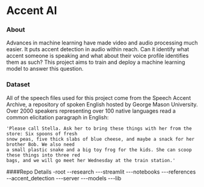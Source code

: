 # Accent AI 

### About
Advances in machine learning have made video and audio processing much easier. It puts accent detection in audio within reach. 
Can it identify what accent someone is speaking and what about their voice profile identifies them as such? 
This project aims to train and deploy a machine learning model to answer this question. 

### Dataset
All of the speech files used for this project come from the Speech Accent Archive, a repository of spoken English hosted by George Mason University. Over 2000 speakers representing over 100 native languages read a common elicitation paragraph in English:

```
'Please call Stella. Ask her to bring these things with her from the store: Six spoons of fresh
snow peas, five thick slabs of blue cheese, and maybe a snack for her brother Bob. We also need 
a small plastic snake and a big toy frog for the kids. She can scoop these things into three red 
bags, and we will go meet her Wednesday at the train station.'
```

####Repo Details
-root
--research
---streamlit
---notebooks
---references
--accent_detection
---server
---models
---lib

